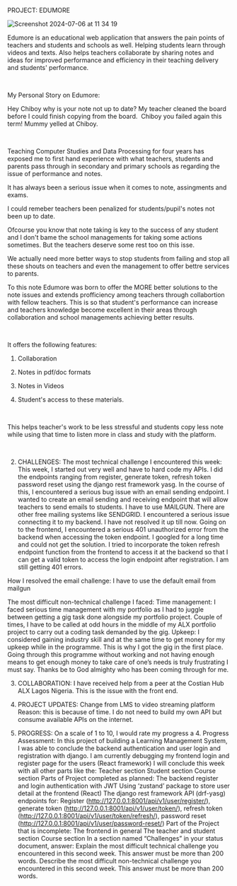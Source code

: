 PROJECT: EDUMORE 

![Screenshot 2024-07-06 at 11 34 19](https://github.com/IgweEmmanuel/Project_Edumore/assets/136444225/949af463-bc69-41c4-8caa-4d7323bc0e54)


Edumore is an educational web application that answers the pain points of teachers and students and schools as well. Helping students learn through videos and texts. Also helps teachers collaborate by sharing notes and ideas for improved performance and efficiency in their teaching delivery and students' performance.

​

My Personal Story on Edumore:

Hey Chiboy why is your note not up to date? My teacher cleaned the board before I could finish copying from the board. 
Chiboy you failed again this term! Mummy yelled at Chiboy.

​

Teaching Computer Studies and Data Processing for four years has exposed me to first hand experience with what teachers, students and parents pass through in secondary and primary schools as regarding the issue of performance and notes.

It has always been a serious issue when it comes to note, assingments and exams.

I could remeber teachers been penalized for students/pupil's notes not been up to date. 

Ofcourse you know that note taking is key to the success of any student and I don't bame the school managements for taking some actions sometimes. But the teachers deserve some rest too on this isse.



We actually need more better ways to stop students from failing and stop all these shouts on teachers and even the management to offer bettre services to parents.

To this note Edumore was born to offer the MORE better solutions to the note issues and extends profficiency among teachers through collabortion with fellow teachers. This is so that student's performance can increase and teachers knowledge become excellent in their areas through collaboration and school managements achieving better results.

​

It offers the following features:

1. Collaboration

2. Notes in pdf/doc formats

3. Notes in Videos

4. Student's access to these materials.

​

This helps teacher's work to be less stressful and students copy less note while using that time to listen more in class and study with the platform.

​

2. CHALLENGES:
The most technical challenge I encountered this week:
This week, I started out very well and have to hard code my APIs. I did the endpoints ranging from register, generate token, refresh token password reset using the django rest framework yasg. 
In the course of this, I encountered a serious bug issue with an email sending endpoint. I wanted to create an email sending and receiving endpoint that will allow teachers to send emails to students. I have to use MAILGUN. There are other free mailing systems like SENDGRID. I encountered a serious issue connecting it to my backend. I have not resolved it up till now. 
Going on to the frontend, I encountered a serious 401 unauthorized error from the backend when accessing the token endpoint. I googled for a long time and could not get the solution. I tried to incorporate the token refresh endpoint function from the frontend to access it at the backend so that I can get a valid token to access the login endpoint after registration. I am still getting 401 errors.


How I resolved the email challenge:
I have to use the default email from mailgun


The most difficult non-technical challenge I faced:
Time management:
I faced serious time management with my portfolio as I had to juggle between getting a gig task done alongside my portfolio project.
Couple of times, I have to be called at odd hours in the middle of my ALX portfolio project to carry out a coding task demanded by the gig.
Upkeep:
I considered gaining industry skill and at the same time to get money for my upkeep while in the programme. This is why I got the gig in the first place. Going through this programme without working and not having enough means to get enough money to take care of one’s needs is truly frustrating I must say. Thanks be to God almighty who has been coming through for me.


3. COLLABORATION:
I have received help from a peer at the Costian Hub ALX Lagos Nigeria. This is the issue with the front end.


4. PROJECT UPDATES:
Change from LMS to video streaming platform
Reason: this is because of time. I do not need to build my own API but consume available APIs on the internet.


 5. PROGRESS:
On a scale of 1 to 10, I would rate my progress a 4.
Progress Assessment: 
In this project of building a Learning Management System, I was able to conclude the backend authentication and user login and registration with django.
I am currently debugging my frontend login and register page for the users (React framework)
I will conclude this week with all other parts like the:
Teacher section
Student section
Course section
Parts of Project completed as planned:
The backend register and login authentication with JWT
Using ‘zustand’ package to store user detail at the frontend (React)
The django rest framework API (drf-yasg) endpoints for:
 Register (http://127.0.0.1:8001/api/v1/user/register/), 
generate token (http://127.0.0.1:8001/api/v1/user/token/), 
refresh token (http://127.0.0.1:8001/api/v1/user/token/refresh/),
password reset (http://127.0.0.1:8001/api/v1/user/password-reset/)
Part of the Project that is incomplete:
The frontend in general
The teacher and student section
Course section
In a section named “Challenges” in your status document, answer:
Explain the most difficult technical challenge you encountered in this second week. This answer must be more than 200 words.
Describe the most difficult non-technical challenge you encountered in this second week. This answer must be more than 200 words.

